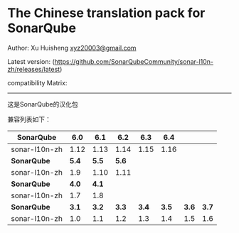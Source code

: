 The Chinese translation pack for SonarQube
=======

Author: Xu Huisheng <xyz20003@gmail.com>

Latest version: (https://github.com/SonarQubeCommunity/sonar-l10n-zh/releases/latest)

compatibility Matrix: 

---

这是SonarQube的汉化包

兼容列表如下：

**SonarQube** |**6.0**|**6.1**|**6.2**|**6.3**|**6.4**|       |       |
--------------|-------|-------|-------|-------|-------|-------|-------|
sonar-l10n-zh |1.12   |1.13   |1.14   |1.15   |1.16   |       |       |
**SonarQube** |**5.4**|**5.5**|**5.6**|       |       |       |       |
sonar-l10n-zh |1.9    |1.10   |1.11   |       |       |       |       |
**SonarQube** |**4.0**|**4.1**|       |       |       |       |       |
sonar-l10n-zh |1.7    |1.8    |       |       |       |       |       |
**SonarQube** |**3.1**|**3.2**|**3.3**|**3.4**|**3.5**|**3.6**|**3.7**|
sonar-l10n-zh |1.0    |1.1    |1.2    |1.3    |1.4    |1.5    |1.6    |

